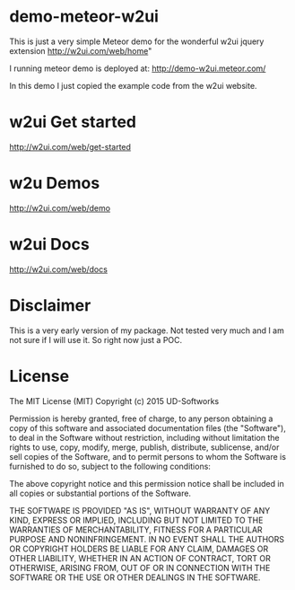 # demo-meteor-w2ui

 This is just a very simple Meteor demo for the wonderful w2ui jquery
extension http://w2ui.com/web/home"

I running meteor demo is deployed at: http://demo-w2ui.meteor.com/

In this demo I just copied the example code from the w2ui website. 

# w2ui Get started
http://w2ui.com/web/get-started

# w2u Demos
http://w2ui.com/web/demo

# w2ui Docs
http://w2ui.com/web/docs

# Disclaimer
This is a very early version of my package. Not tested very much and I am not sure
if I will use it. So right now just a POC.

# License
The MIT License (MIT)
Copyright (c) 2015 UD-Softworks

Permission is hereby granted, free of charge, to any person obtaining a copy
of this software and associated documentation files (the "Software"), to deal
in the Software without restriction, including without limitation the rights
to use, copy, modify, merge, publish, distribute, sublicense, and/or sell
copies of the Software, and to permit persons to whom the Software is
furnished to do so, subject to the following conditions:

The above copyright notice and this permission notice shall be included in all
copies or substantial portions of the Software.

THE SOFTWARE IS PROVIDED "AS IS", WITHOUT WARRANTY OF ANY KIND, EXPRESS OR
IMPLIED, INCLUDING BUT NOT LIMITED TO THE WARRANTIES OF MERCHANTABILITY,
FITNESS FOR A PARTICULAR PURPOSE AND NONINFRINGEMENT. IN NO EVENT SHALL THE
AUTHORS OR COPYRIGHT HOLDERS BE LIABLE FOR ANY CLAIM, DAMAGES OR OTHER
LIABILITY, WHETHER IN AN ACTION OF CONTRACT, TORT OR OTHERWISE, ARISING FROM,
OUT OF OR IN CONNECTION WITH THE SOFTWARE OR THE USE OR OTHER DEALINGS IN THE
SOFTWARE.

